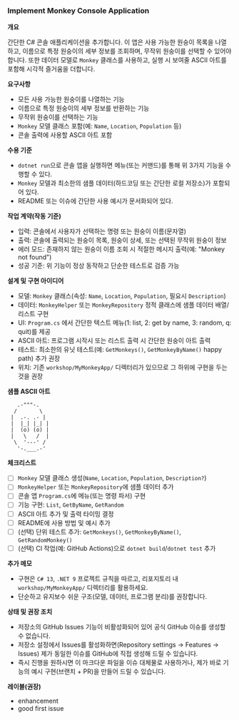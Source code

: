 ### Implement Monkey Console Application

**개요**

간단한 C# 콘솔 애플리케이션을 추가합니다. 이 앱은 사용 가능한 원숭이 목록을 나열하고, 이름으로 특정 원숭이의 세부 정보를 조회하며, 무작위 원숭이를 선택할 수 있어야 합니다. 또한 데이터 모델로 `Monkey` 클래스를 사용하고, 실행 시 보여줄 ASCII 아트를 포함해 시각적 즐거움을 더합니다.

**요구사항**

- 모든 사용 가능한 원숭이를 나열하는 기능
- 이름으로 특정 원숭이의 세부 정보를 반환하는 기능
- 무작위 원숭이를 선택하는 기능
- `Monkey` 모델 클래스 포함(예: `Name`, `Location`, `Population` 등)
- 콘솔 출력에 사용할 ASCII 아트 포함

**수용 기준**

- `dotnet run`으로 콘솔 앱을 실행하면 메뉴(또는 커맨드)를 통해 위 3가지 기능을 수행할 수 있다.
- `Monkey` 모델과 최소한의 샘플 데이터(하드코딩 또는 간단한 로컬 저장소)가 포함되어 있다.
- README 또는 이슈에 간단한 사용 예시가 문서화되어 있다.

**작업 계약(작동 기준)**

- 입력: 콘솔에서 사용자가 선택하는 명령 또는 원숭이 이름(문자열)
- 출력: 콘솔에 출력되는 원숭이 목록, 원숭이 상세, 또는 선택된 무작위 원숭이 정보
- 에러 모드: 존재하지 않는 원숭이 이름 조회 시 적절한 메시지 출력(예: "Monkey not found")
- 성공 기준: 위 기능이 정상 동작하고 단순한 테스트로 검증 가능

**설계 및 구현 아이디어**

- 모델: `Monkey` 클래스(속성: `Name`, `Location`, `Population`, 필요시 `Description`)
- 데이터: `MonkeyHelper` 또는 `MonkeyRepository` 정적 클래스에 샘플 데이터 배열/리스트 구현
- UI: `Program.cs` 에서 간단한 텍스트 메뉴(1: list, 2: get by name, 3: random, q: quit)를 제공
- ASCII 아트: 프로그램 시작시 또는 리스트 출력 시 간단한 원숭이 아트 출력
- 테스트: 최소한의 유닛 테스트(예: `GetMonkeys()`, `GetMonkeyByName()` happy path) 추가 권장
- 위치: 기존 `workshop/MyMonkeyApp/` 디렉터리가 있으므로 그 하위에 구현을 두는 것을 권장

**샘플 ASCII 아트**

```
   .-"""-.
  /       \
 |  .-. .- |
 |  |_| |_| |
 |  (o) (o) |
 |   \   /  |
  \  '---' /
   '-.___.-'
```

**체크리스트**

- [ ] `Monkey` 모델 클래스 생성(`Name`, `Location`, `Population`, `Description?`)
- [ ] `MonkeyHelper` 또는 `MonkeyRepository`에 샘플 데이터 추가
- [ ] 콘솔 앱 `Program.cs`에 메뉴(또는 명령 파서) 구현
- [ ] 기능 구현: `List`, `GetByName`, `GetRandom`
- [ ] ASCII 아트 추가 및 출력 타이밍 결정
- [ ] README에 사용 방법 및 예시 추가
- [ ] (선택) 단위 테스트 추가: `GetMonkeys()`, `GetMonkeyByName()`, `GetRandomMonkey()`
- [ ] (선택) CI 작업(예: GitHub Actions)으로 `dotnet build`/`dotnet test` 추가

**추가 메모**

- 구현은 `C# 13`, `.NET 9` 프로젝트 규칙을 따르고, 리포지토리 내 `workshop/MyMonkeyApp/` 디렉터리를 활용하세요.
- 단순하고 유지보수 쉬운 구조(모델, 데이터, 프로그램 분리)를 권장합니다.

**상태 및 권장 조치**

- 저장소의 GitHub Issues 기능이 비활성화되어 있어 공식 GitHub 이슈를 생성할 수 없습니다.
- 저장소 설정에서 Issues를 활성화하면(Repository settings → Features → Issues) 제가 동일한 이슈를 GitHub에 직접 생성해 드릴 수 있습니다.
- 즉시 진행을 원하시면 이 마크다운 파일을 이슈 대체물로 사용하거나, 제가 바로 기능의 예시 구현(브랜치 + PR)을 만들어 드릴 수 있습니다.

**레이블(권장)**

- enhancement
- good first issue

